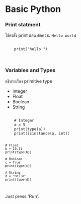 # Basic Python

### Print statment

ใช้คำสั่ง print แสดงข้อความ `Hello world`

<div data-datacamp-exercise data-lang="python">
  <code data-type="sample-code">
    print("hello ")

  </code>
</div>
 

### Variables and Types

อธิบายเรื่อง primitive type

- Integer
- Float
- Boolean
- String

<div data-datacamp-exercise data-lang="python" data-height="auto">
<code data-type="pre-exercise-code"></code>
<code data-type="sample-code">
    # Integer
    a = 5
    print(type(a))
    print(isinstance(a, int))

    # Float
    b = 10.11
    print(type(b))

    # Boolean
    c = True
    print(type(c))

    # String
    d = "Hello"
    print(type(d))
</code>
<code data-type="solution"></code>

<code data-type="sct"></code>
<div data-type="hint">Just press 'Run'.</div>
</div>
